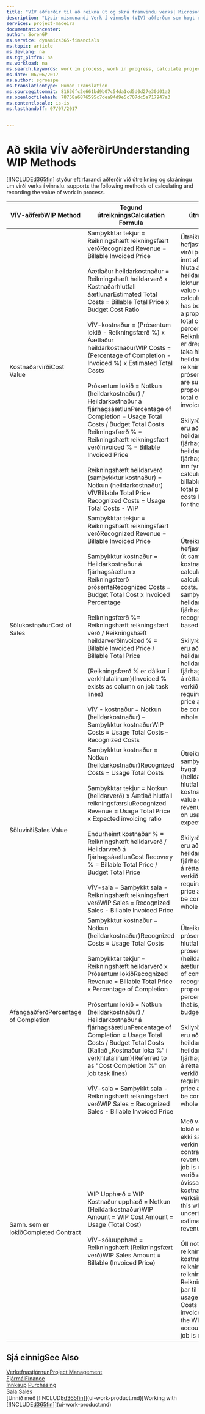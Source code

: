 ```yaml
---
title: "VÍV aðferðir til að reikna út og skrá framvindu verks| Microsoft Docs"
description: "Lýsir mismunandi Verk í vinnslu (VÍV)-aðferðum sem hægt er að nota til að bóka, fylgjast með og reikna út fjárhagsupplýsingar fyrir verk sem eru í vinnslu."
services: project-madeira
documentationcenter: 
author: SorenGP
ms.service: dynamics365-financials
ms.topic: article
ms.devlang: na
ms.tgt_pltfrm: na
ms.workload: na
ms.search.keywords: work in process, work in progress, calculate project WIP
ms.date: 06/06/2017
ms.author: sgroespe
ms.translationtype: Human Translation
ms.sourcegitcommit: 81636fc2e661bd9b07c54da1cd5d0d27e30d01a2
ms.openlocfilehash: 78758a6876595c7dea94d9e5c707dc5a717947a3
ms.contentlocale: is-is
ms.lasthandoff: 07/07/2017


---
```

# <a name="understanding-wip-methods"></a><span data-ttu-id="ab27d-103">Að skila VÍV aðferðir</span><span class="sxs-lookup"><span data-stu-id="ab27d-103">Understanding WIP Methods</span></span>
[!INCLUDE[d365fin](includes/d365fin_md.md)]<span data-ttu-id="ab27d-104"> styður eftirfarandi aðferðir við útreikning og skráningu um virði verka í vinnslu.</span><span class="sxs-lookup"><span data-stu-id="ab27d-104"> supports the following methods of calculating and recording the value of work in process.</span></span>

| <span data-ttu-id="ab27d-105">VÍV-aðferð</span><span class="sxs-lookup"><span data-stu-id="ab27d-105">WIP Method</span></span> | <span data-ttu-id="ab27d-106">Tegund útreiknings</span><span class="sxs-lookup"><span data-stu-id="ab27d-106">Calculation Formula</span></span> | <span data-ttu-id="ab27d-107">Lýsing útreiknings</span><span class="sxs-lookup"><span data-stu-id="ab27d-107">Calculation Description</span></span> |
| --- | --- | --- |
| <span data-ttu-id="ab27d-108">Kostnaðarvirði</span><span class="sxs-lookup"><span data-stu-id="ab27d-108">Cost Value</span></span> |<span data-ttu-id="ab27d-109">Samþykktar tekjur = Reikningshæft reikningsfært verð</span><span class="sxs-lookup"><span data-stu-id="ab27d-109">Recognized Revenue = Billable Invoiced Price</span></span><br /><br /> <span data-ttu-id="ab27d-110">Áætlaður heildarkostnaður = Reikningshæft heildarverð x Kostnaðarhlutfall áætlunar</span><span class="sxs-lookup"><span data-stu-id="ab27d-110">Estimated Total Costs = Billable Total Price x Budget Cost Ratio</span></span><br /><br /> <span data-ttu-id="ab27d-111">VÍV-kostnaður = \(Prósentum lokið - Reikningsfærð %\) x Áætlaður heildarkostnaður</span><span class="sxs-lookup"><span data-stu-id="ab27d-111">WIP Costs = \(Percentage of Completion - Invoiced %\) x Estimated Total Costs</span></span><br /><br /> <span data-ttu-id="ab27d-112">Prósentum lokið = Notkun (heildarkostnaður) / Heildarkostnaður á fjárhagsáætlun</span><span class="sxs-lookup"><span data-stu-id="ab27d-112">Percentage of Completion = Usage Total Costs / Budget Total Costs</span></span><br /> <span data-ttu-id="ab27d-113">Reikningsfærð % = Reikningshæft reikningsfært verð</span><span class="sxs-lookup"><span data-stu-id="ab27d-113">Invoiced % = Billable Invoiced Price</span></span><br /><br /> <span data-ttu-id="ab27d-114">Reikningshæft heildarverð (samþykktur kostnaður) = Notkun (heildarkostnaður) VÍV</span><span class="sxs-lookup"><span data-stu-id="ab27d-114">Billable Total Price Recognized Costs = Usage Total Costs - WIP</span></span> |<span data-ttu-id="ab27d-115">Útreikningar á kostnaðarvirði hefjast á því að reiknað er virði þess sem hefur verið innt af hendi með því að taka hluta áætlaðs heildarkostnaðar byggt á loknum prósentum.</span><span class="sxs-lookup"><span data-stu-id="ab27d-115">Cost value calculations start by calculating the value of what has been provided by taking a proportion of the estimated total costs based on percentage of completion.</span></span> <span data-ttu-id="ab27d-116">Reikningsfærður kostnaður er dreginn frá með því að taka hluta áætlaðs heildarkostnaðar byggt á reikningsfærðu prósentunni.</span><span class="sxs-lookup"><span data-stu-id="ab27d-116">Invoiced costs are subtracted by taking a proportion of the estimated total costs based on the invoiced percentage.</span></span><br /><br /> <span data-ttu-id="ab27d-117">Skilyrði fyrir útreikningnum eru að reikningshæft heildarverð, heildarverð á fjárhagsáætlun og heildarkostnaður á fjárhagsáætlun sé rétt færður inn fyrir verkið í heild.</span><span class="sxs-lookup"><span data-stu-id="ab27d-117">This calculation requires that the billable total price, budget total price, and budget total costs be correctly entered for the whole job.</span></span> |
| <span data-ttu-id="ab27d-118">Sölukostnaður</span><span class="sxs-lookup"><span data-stu-id="ab27d-118">Cost of Sales</span></span> |<span data-ttu-id="ab27d-119">Samþykktar tekjur = Reikningshæft reikningsfært verð</span><span class="sxs-lookup"><span data-stu-id="ab27d-119">Recognized Revenue = Billable Invoiced Price</span></span><br /><br /> <span data-ttu-id="ab27d-120">Samþykktur kostnaður = Heildarkostnaður á fjárhagsáætlun x Reikningsfærð prósenta</span><span class="sxs-lookup"><span data-stu-id="ab27d-120">Recognized Costs = Budget Total Cost x Invoiced Percentage</span></span><br /><br /> <span data-ttu-id="ab27d-121">Reikningsfærð %= Reikningshæft reikningsfært verð / Reikningshæft heildarverð</span><span class="sxs-lookup"><span data-stu-id="ab27d-121">Invoiced % = Billable Invoiced Price / Billable Total Price</span></span><br /><br /> <span data-ttu-id="ab27d-122">\(Reikningsfærð % er dálkur í verkhlutalínum\)</span><span class="sxs-lookup"><span data-stu-id="ab27d-122">\(Invoiced % exists as column on job task lines\)</span></span><br /><br /> <span data-ttu-id="ab27d-123">VÍV - kostnaður = Notkun (heildarkostnaður) – Samþykktur kostnaður</span><span class="sxs-lookup"><span data-stu-id="ab27d-123">WIP Costs = Usage Total Costs – Recognized Costs</span></span> |<span data-ttu-id="ab27d-124">Útreikningar á sölukostnaði hefjast á því að reiknaður er út samþykktur kostnaður.</span><span class="sxs-lookup"><span data-stu-id="ab27d-124">Cost of sales calculations begin by calculating the recognized costs.</span></span> <span data-ttu-id="ab27d-125">Kostnaður er samþykktur í hlutfalli byggt á heildarkostnaði á fjárhagsáætlun.</span><span class="sxs-lookup"><span data-stu-id="ab27d-125">Costs are recognized proportionally based on budget total costs.</span></span><br /><br /> <span data-ttu-id="ab27d-126">Skilyrði fyrir útreikningnum eru að reikningshæft heildarverð og heildarkostnaður á fjárhagsáætlun séu færð inn á réttan hátt fyrir allt verkið.</span><span class="sxs-lookup"><span data-stu-id="ab27d-126">This calculation requires that the billable total price and budget total costs be correctly entered for the whole job.</span></span> |
| <span data-ttu-id="ab27d-127">Söluvirði</span><span class="sxs-lookup"><span data-stu-id="ab27d-127">Sales Value</span></span> |<span data-ttu-id="ab27d-128">Samþykktur kostnaður = Notkun (heildarkostnaður)</span><span class="sxs-lookup"><span data-stu-id="ab27d-128">Recognized Costs = Usage Total Costs</span></span><br /><br /> <span data-ttu-id="ab27d-129">Samþykktar tekjur = Notkun (heildarverð) x Áætlað hlutfall reikningsfærslu</span><span class="sxs-lookup"><span data-stu-id="ab27d-129">Recognized Revenue = Usage Total Price x Expected invoicing ratio</span></span><br /><br /> <span data-ttu-id="ab27d-130">Endurheimt kostnaðar % = Reikningshæft heildarverð / Heildarverð á fjárhagsáætlun</span><span class="sxs-lookup"><span data-stu-id="ab27d-130">Cost Recovery % = Billable Total Price / Budget Total Price</span></span><br /><br /> <span data-ttu-id="ab27d-131">VÍV-sala = Samþykkt sala - Reikningshæft reikningsfært verð</span><span class="sxs-lookup"><span data-stu-id="ab27d-131">WIP Sales = Recognized Sales - Billable Invoiced Price</span></span> |<span data-ttu-id="ab27d-132">Útreikningar á söluvirði samþykkja tekjur í hlutfalli byggt á notkun (heildarkostnaði) og áætluðu hlutfalli kostnaðarendurheimtar.</span><span class="sxs-lookup"><span data-stu-id="ab27d-132">Sales value calculations recognize revenue proportionally based on usage total costs and the expected cost recovery ratio.</span></span><br /><br /> <span data-ttu-id="ab27d-133">Skilyrði fyrir útreikningnum eru að reikningshæft heildarverð og heildarverð á fjárhagsáætlun séu færð inn á réttan hátt fyrir allt verkið.</span><span class="sxs-lookup"><span data-stu-id="ab27d-133">This calculation requires that the billable total price and budget total price be correctly entered for the whole job.</span></span> |
| <span data-ttu-id="ab27d-134">Áfangaaðferð</span><span class="sxs-lookup"><span data-stu-id="ab27d-134">Percentage of Completion</span></span> |<span data-ttu-id="ab27d-135">Samþykktur kostnaður = Notkun (heildarkostnaður)</span><span class="sxs-lookup"><span data-stu-id="ab27d-135">Recognized Costs = Usage Total Costs</span></span><br /><br /> <span data-ttu-id="ab27d-136">Samþykktar tekjur = Reikningshæft heildarverð x Prósentum lokið</span><span class="sxs-lookup"><span data-stu-id="ab27d-136">Recognized Revenue = Billable Total Price x Percentage of Completion</span></span><br /><br /> <span data-ttu-id="ab27d-137">Prósentum lokið = Notkun (heildarkostnaður) / Heildarkostnaður á fjárhagsáætlun</span><span class="sxs-lookup"><span data-stu-id="ab27d-137">Percentage of Completion = Usage Total Costs / Budget Total Costs</span></span><br /> <span data-ttu-id="ab27d-138">\(Kallað „Kostnaður loka %“ í verkhlutalínum\)</span><span class="sxs-lookup"><span data-stu-id="ab27d-138">\(Referred to as "Cost Completion %" on job task lines\)</span></span><br /><br /> <span data-ttu-id="ab27d-139">VÍV-sala = Samþykkt sala - Reikningshæft reikningsfært verð</span><span class="sxs-lookup"><span data-stu-id="ab27d-139">WIP Sales = Recognized Sales - Billable Invoiced Price</span></span> |<span data-ttu-id="ab27d-140">Útreikningar á loknum prósentum samþykkja tekjur í hlutfalli byggt á loknum prósentum, þ.e. notkun (heildarkostnaði) á móti áætlunarkostnaði.</span><span class="sxs-lookup"><span data-stu-id="ab27d-140">Percentage of completion calculations recognize revenue proportionally based on the percentage of completion, that is, usage total costs vs. budget costs.</span></span><br /><br /> <span data-ttu-id="ab27d-141">Skilyrði fyrir útreikningnum eru að reikningshæft heildarverð og heildarkostnaður á fjárhagsáætlun séu færð inn á réttan hátt fyrir allt verkið.</span><span class="sxs-lookup"><span data-stu-id="ab27d-141">This calculation requires that the billable total price and budget total costs be correctly entered for the whole job.</span></span> |
| <span data-ttu-id="ab27d-142">Samn. sem er lokið</span><span class="sxs-lookup"><span data-stu-id="ab27d-142">Completed Contract</span></span> |<span data-ttu-id="ab27d-143">WIP Upphæð = WIP Kostnaður upphæð = Notkun \(Heildarkostnaður\)</span><span class="sxs-lookup"><span data-stu-id="ab27d-143">WIP Amount = WIP Cost Amount = Usage \(Total Cost\)</span></span><br /><br /> <span data-ttu-id="ab27d-144">VÍV-söluupphæð = Reikningshæft \(Reikningsfært verð\)</span><span class="sxs-lookup"><span data-stu-id="ab27d-144">WIP Sales Amount = Billable \(Invoiced Price\)</span></span> |<span data-ttu-id="ab27d-145">Með valkostinum Samningi lokið eru tekjur og kostnaður ekki samþykkt fyrr en verkinu er lokið.</span><span class="sxs-lookup"><span data-stu-id="ab27d-145">Completed contract does not recognize revenue and costs until the job is complete.</span></span> <span data-ttu-id="ab27d-146">Þetta getur verið æskilegt þegar mikil óvissa ríkir um áætlun kostnaðar og tekna verksins.</span><span class="sxs-lookup"><span data-stu-id="ab27d-146">You may want to do this when there is high uncertainty around the estimates of costs and revenue for the job.</span></span><br /><br /> <span data-ttu-id="ab27d-147">Öll notkun bókast á reikninginn Verk í vinnslu, kostnaður \(eign\) og öll reikningsfærð sala bókast á reikninginn VÍV Reikningsfærð sala \(skuld\) þar til verkinu er lokið.</span><span class="sxs-lookup"><span data-stu-id="ab27d-147">All usage is posted to the WIP Costs account \(asset\) and all invoiced sales are posted to the WIP Invoiced Sales account \(liability\) until the job is complete.</span></span> |

## <a name="see-also"></a><span data-ttu-id="ab27d-148">Sjá einnig</span><span class="sxs-lookup"><span data-stu-id="ab27d-148">See Also</span></span>
[<span data-ttu-id="ab27d-149">Verkefnastjórnun</span><span class="sxs-lookup"><span data-stu-id="ab27d-149">Project Management</span></span>](projects-manage-projects.md)  
[<span data-ttu-id="ab27d-150">Fjármál</span><span class="sxs-lookup"><span data-stu-id="ab27d-150">Finance</span></span>](finance.md)  
<span data-ttu-id="ab27d-151">[Innkaup](purchasing-manage-purchasing.md)       </span><span class="sxs-lookup"><span data-stu-id="ab27d-151">[Purchasing](purchasing-manage-purchasing.md)       </span></span>  
<span data-ttu-id="ab27d-152">[Sala](sales-manage-sales.md)    </span><span class="sxs-lookup"><span data-stu-id="ab27d-152">[Sales](sales-manage-sales.md)    </span></span>  
<span data-ttu-id="ab27d-153">[Unnið með [!INCLUDE[d365fin](includes/d365fin_md.md)]](ui-work-product.md)</span><span class="sxs-lookup"><span data-stu-id="ab27d-153">[Working with [!INCLUDE[d365fin](includes/d365fin_md.md)]](ui-work-product.md)</span></span>  

